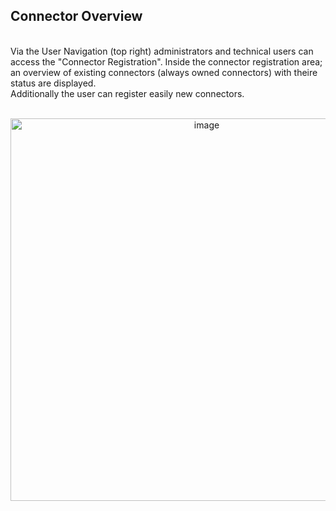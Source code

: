 ## Connector Overview
<br>
Via the User Navigation (top right) administrators and technical users can access the "Connector Registration".
Inside the connector registration area; an overview of existing connectors (always owned connectors) with theire status are displayed.
<br>
Additionally the user can register easily new connectors.
<br>
<br>
<p align="center">
<img width="612" alt="image" src="https://user-images.githubusercontent.com/94133633/217809599-8f707dbc-c8ff-436b-b35c-22589048ba8d.png">
</p>
<br>
<br>
